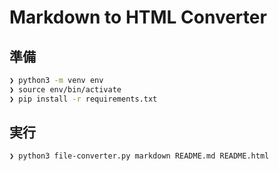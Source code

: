 # Markdown to HTML Converter

## 準備


```bash
❯ python3 -m venv env
❯ source env/bin/activate
❯ pip install -r requirements.txt
```

## 実行

```bash
❯ python3 file-converter.py markdown README.md README.html
```
